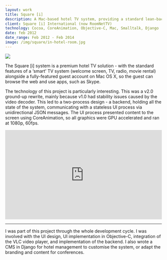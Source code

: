 ```yaml
---
layout: work
title: Square [i]
description: A Mac-based hotel TV system, providing a standard lean-back interface alongside the ability for the guest to browse the web or use Mac apps.
client: Square [i] International (now RoomNetTV)
technology: Cocoa, CoreAnimation, Objective-C, Mac, Smalltalk, Django
date: feb 2012
date_range: Feb 2012 - Feb 2014
image: /img/square/in-hotel-room.jpg
---
```


![]({{page.image}})

The Square [i] system is a premium hotel TV solution - with the standard features of a ‘smart’ TV system (welcome screen, TV, radio, movie rental) alongside a fully-featured guest account on Mac OS X, so the guest can browse the web and use apps, such as Skype.

The technology of this project is particularly interesting. This was a v2.0 ground-up rewrite, mainly because v1.0 had stability issues caused by the video decoder. This led to a two-process design - a backend, holding all the state of the system, communicating with a stateless UI process via unidirectional JSON messages. The UI process presented content to the screen using CoreAnimation, so all graphics were GPU accelerated and ran at 1080p, 60fps.

<div style='position:relative;padding-bottom:57%'><iframe src='https://gfycat.com/ifr/DenseAstonishingBullmastiff' frameborder='0' scrolling='no' width='100%' height='100%' style='position:absolute;top:0;left:0;' allowfullscreen></iframe></div>

---

I was part of this project through the whole development cycle. I was involved with the UI design, UI implementation in Objective-C, integration of the VLC video player, and implementation of the backend. I also wrote a CMS in Django for hotel management to customise the system, or adapt the branding and content for conferences.
